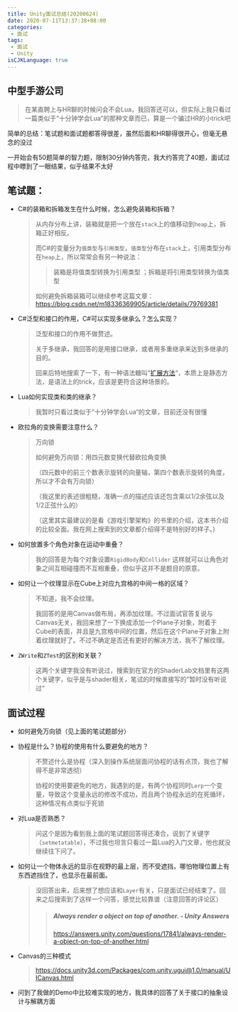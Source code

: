 ```yaml
---
title: Unity面试总结(20200624)
date: 2020-07-11T13:37:38+08:00
categories:
 - 面试
tags:
 - 面试
 - Unity
isCJKLanguage: true
---
```


## 中型手游公司

> 在某直聘上与HR聊的时候问会不会Lua，我回答还可以，但实际上我只看过一篇类似于“十分钟学会Lua”的那种文章而已，算是一个骗过HR的小trick吧

简单的总结：笔试题和面试题都答得很差，虽然后面和HR聊得很开心，但毫无悬念的没过

一开始会有50题简单的智力题，限制30分钟内答完，我大约答完了40题，面试过程中瞟到了一眼结果，似乎结果不太好

## 笔试题：

- C#的装箱和拆箱发生在什么时候，怎么避免装箱和拆箱？

  > 从内存分布上讲，装箱就是把一个放在`stack`上的值移动到`heap`上，拆箱正好相反。
  >
  > 而C#的变量分为`值类型`与`引用类型`，`值类型`分布在`stack`上，引用类型分布在`heap`上，所以常常会有另一种说法：
  >
  > > 装箱是将值类型转换为引用类型 ；拆箱是将引用类型转换为值类型
  > 
  > 如何避免拆箱装箱可以继续参考这篇文章：https://blog.csdn.net/m18336369905/article/details/79769381
  >

- C#泛型和接口的作用，C#可以实现多继承么？怎么实现？

  > 泛型和接口的作用不做赘述。
  >
  > 关于多继承，我回答的是用接口继承，或者用多重继承来达到多继承的目的。
  >
  > 回来后特地搜索了一下，有一种语法糖叫“[扩展方法](https://docs.microsoft.com/zh-cn/dotnet/csharp/programming-guide/classes-and-structs/extension-methods)“，本质上是静态方法，是语法上的trick，应该是更符合这种场景的。
  
- Lua如何实现类和类的继承？

  > 我暂时只看过类似于”十分钟学会Lua“的文章，目前还没有很懂

- 欧拉角的变换需要注意什么？

  > 万向锁
  >
  > 如何避免万向锁：用四元数变换代替欧拉角变换
  >
  > （四元数中的前三个数表示旋转的向量轴，第四个数表示旋转的角度，所以才不会有万向锁）
  >
  > （我这里的表述很粗糙，准确一点的描述应该还包含乘以1/2余弦以及1/2正弦什么的）
  >
  > （这里其实最建议的是看《游戏引擎架构》的书里的介绍，这本书介绍的比较全面。我在网上搜索到的文章都介绍得不是特别好的样子。)

- 如何放置多个角色对象在运动中重叠？

  > 我的回答是为每个对象设置`RigidBody`和`Collider` 这样就可以让角色对象之间互相碰撞而不互相重叠，但似乎这并不是题目的原意。

- 如何让一个纹理显示在Cube上对应九宫格的中间一格的区域？

  > 不知道，我不会纹理。
  >
  > 我回答的是用Canvas做布局，再添加纹理。不过面试官答复说与Canvas无关，我回来想了一下换成添加一个Plane子对象，附着于Cube的表面，并且是九宫格中间的位置，然后在这个Plane子对象上附着纹理就好了。不过不确定是否还有更好的解决方法，我不了解纹理。

- `ZWrite`和`ZTest`的区别和关联？

  > 这两个关键字我没有听说过，搜索到在官方的ShaderLab文档里有这两个关键字，似乎是与shader相关，笔试的时候直接写的”暂时没有听说过“

## 面试过程
- 如何避免万向锁（见上面的笔试题部分）

- 协程是什么？协程的使用有什么要避免的地方？

  > 不赘述什么是协程（深入到操作系统层面问协程的话有点顶，我也了解得不是非常透彻）
  >
  > 协程的使用要避免的地方，我遇到的是，有两个协程同时`Lerp`一个变量，导致这个变量永远的修改不成功，而且两个协程永远的在死循环，这种情况有点类似于死锁

- 对Lua是否熟悉？

  > 问这个是因为看到我上面的笔试题回答得还凑合，说到了关键字（`setmetatable`），不过我也坦言只看过一篇Lua的入门文章，他也就没继续往下问了。

- 如何让一个物体永远的显示在视野的最上层，而不受遮挡，哪怕物理位置上有东西遮挡住了，也显示在最前面。

  >  没回答出来，后来想了想应该和`Layer`有关，只是面试已经结束了。回来之后搜索到了这样一个问答，感觉比较靠谱（注意回答的评论区）
  >> ##### Always render a object on top of another. - Unity Answers
  >> https://answers.unity.com/questions/17841/always-render-a-object-on-top-of-another.html
  
- Canvas的三种模式

  > https://docs.unity3d.com/Packages/com.unity.ugui@1.0/manual/UICanvas.html

- 问到了我做的Demo中比较难实现的地方，我具体的回答了关于接口的抽象设计与解耦方面
